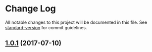 # Change Log

All notable changes to this project will be documented in this file.
See [standard-version](https://github.com/conventional-changelog/standard-version) for commit guidelines.

<a name="1.0.1"></a>
## [1.0.1](https://github.com/lingui/js-lingui/compare/babel-plugin-lingui-transform-react@1.0.0...babel-plugin-lingui-transform-react@1.0.1) (2017-07-10)
